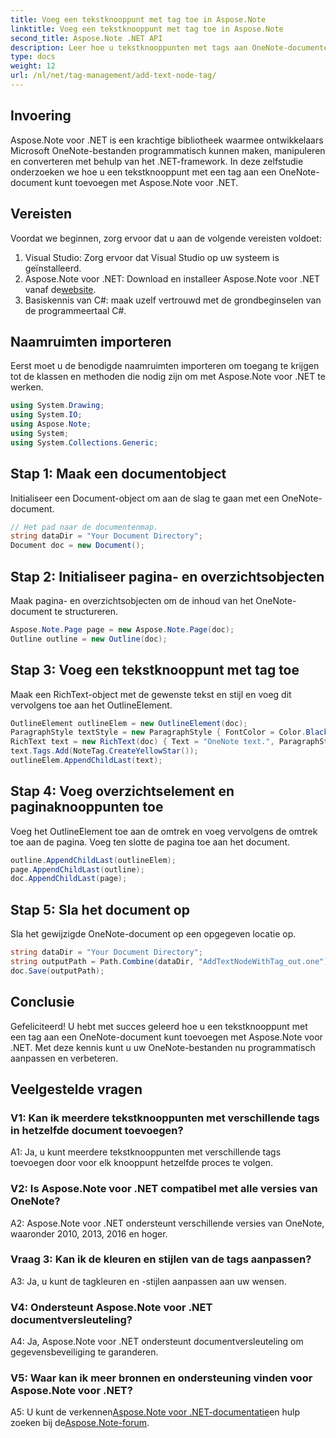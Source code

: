 ```yaml
---
title: Voeg een tekstknooppunt met tag toe in Aspose.Note
linktitle: Voeg een tekstknooppunt met tag toe in Aspose.Note
second_title: Aspose.Note .NET API
description: Leer hoe u tekstknooppunten met tags aan OneNote-documenten kunt toevoegen met Aspose.Note voor .NET.
type: docs
weight: 12
url: /nl/net/tag-management/add-text-node-tag/
---
```

## Invoering

Aspose.Note voor .NET is een krachtige bibliotheek waarmee ontwikkelaars Microsoft OneNote-bestanden programmatisch kunnen maken, manipuleren en converteren met behulp van het .NET-framework. In deze zelfstudie onderzoeken we hoe u een tekstknooppunt met een tag aan een OneNote-document kunt toevoegen met Aspose.Note voor .NET.

## Vereisten

Voordat we beginnen, zorg ervoor dat u aan de volgende vereisten voldoet:

1. Visual Studio: Zorg ervoor dat Visual Studio op uw systeem is geïnstalleerd.
2.  Aspose.Note voor .NET: Download en installeer Aspose.Note voor .NET vanaf de[website](https://releases.aspose.com/note/net/).
3. Basiskennis van C#: maak uzelf vertrouwd met de grondbeginselen van de programmeertaal C#.

## Naamruimten importeren

Eerst moet u de benodigde naamruimten importeren om toegang te krijgen tot de klassen en methoden die nodig zijn om met Aspose.Note voor .NET te werken.

```csharp
using System.Drawing;
using System.IO;
using Aspose.Note;
using System;
using System.Collections.Generic;
```

## Stap 1: Maak een documentobject

Initialiseer een Document-object om aan de slag te gaan met een OneNote-document.

```csharp
// Het pad naar de documentenmap.
string dataDir = "Your Document Directory";
Document doc = new Document();
```

## Stap 2: Initialiseer pagina- en overzichtsobjecten

Maak pagina- en overzichtsobjecten om de inhoud van het OneNote-document te structureren.

```csharp
Aspose.Note.Page page = new Aspose.Note.Page(doc);
Outline outline = new Outline(doc);
```

## Stap 3: Voeg een tekstknooppunt met tag toe

Maak een RichText-object met de gewenste tekst en stijl en voeg dit vervolgens toe aan het OutlineElement.

```csharp
OutlineElement outlineElem = new OutlineElement(doc);
ParagraphStyle textStyle = new ParagraphStyle { FontColor = Color.Black, FontName = "Arial", FontSize = 10 };
RichText text = new RichText(doc) { Text = "OneNote text.", ParagraphStyle = textStyle };
text.Tags.Add(NoteTag.CreateYellowStar());
outlineElem.AppendChildLast(text);
```

## Stap 4: Voeg overzichtselement en paginaknooppunten toe

Voeg het OutlineElement toe aan de omtrek en voeg vervolgens de omtrek toe aan de pagina. Voeg ten slotte de pagina toe aan het document.

```csharp
outline.AppendChildLast(outlineElem);
page.AppendChildLast(outline);
doc.AppendChildLast(page);
```

## Stap 5: Sla het document op

Sla het gewijzigde OneNote-document op een opgegeven locatie op.

```csharp
string dataDir = "Your Document Directory";
string outputPath = Path.Combine(dataDir, "AddTextNodeWithTag_out.one");
doc.Save(outputPath);
```

## Conclusie

Gefeliciteerd! U hebt met succes geleerd hoe u een tekstknooppunt met een tag aan een OneNote-document kunt toevoegen met Aspose.Note voor .NET. Met deze kennis kunt u uw OneNote-bestanden nu programmatisch aanpassen en verbeteren.

## Veelgestelde vragen

### V1: Kan ik meerdere tekstknooppunten met verschillende tags in hetzelfde document toevoegen?

A1: Ja, u kunt meerdere tekstknooppunten met verschillende tags toevoegen door voor elk knooppunt hetzelfde proces te volgen.

### V2: Is Aspose.Note voor .NET compatibel met alle versies van OneNote?

A2: Aspose.Note voor .NET ondersteunt verschillende versies van OneNote, waaronder 2010, 2013, 2016 en hoger.

### Vraag 3: Kan ik de kleuren en stijlen van de tags aanpassen?

A3: Ja, u kunt de tagkleuren en -stijlen aanpassen aan uw wensen.

### V4: Ondersteunt Aspose.Note voor .NET documentversleuteling?

A4: Ja, Aspose.Note voor .NET ondersteunt documentversleuteling om gegevensbeveiliging te garanderen.

### V5: Waar kan ik meer bronnen en ondersteuning vinden voor Aspose.Note voor .NET?

 A5: U kunt de verkennen[Aspose.Note voor .NET-documentatie](https://reference.aspose.com/note/net/)en hulp zoeken bij de[Aspose.Note-forum](https://forum.aspose.com/c/note/28).